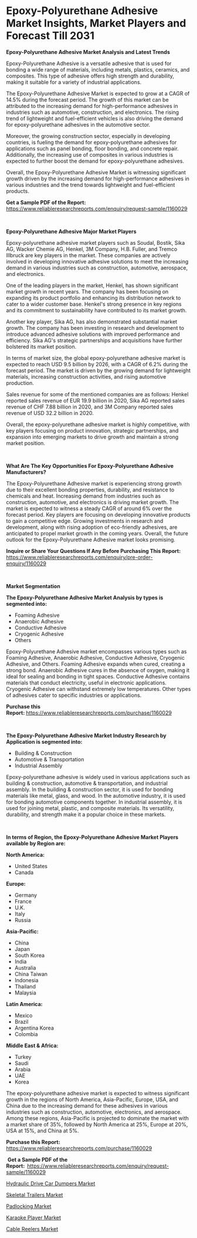 <p><h1>Epoxy-Polyurethane Adhesive Market Insights, Market Players and Forecast Till 2031</h1></p><p><strong>Epoxy-Polyurethane Adhesive Market Analysis and Latest Trends</strong></p>
<p><p>Epoxy-Polyurethane Adhesive is a versatile adhesive that is used for bonding a wide range of materials, including metals, plastics, ceramics, and composites. This type of adhesive offers high strength and durability, making it suitable for a variety of industrial applications.</p><p>The Epoxy-Polyurethane Adhesive Market is expected to grow at a CAGR of 14.5% during the forecast period. The growth of this market can be attributed to the increasing demand for high-performance adhesives in industries such as automotive, construction, and electronics. The rising trend of lightweight and fuel-efficient vehicles is also driving the demand for epoxy-polyurethane adhesives in the automotive sector.</p><p>Moreover, the growing construction sector, especially in developing countries, is fueling the demand for epoxy-polyurethane adhesives for applications such as panel bonding, floor bonding, and concrete repair. Additionally, the increasing use of composites in various industries is expected to further boost the demand for epoxy-polyurethane adhesives.</p><p>Overall, the Epoxy-Polyurethane Adhesive Market is witnessing significant growth driven by the increasing demand for high-performance adhesives in various industries and the trend towards lightweight and fuel-efficient products.</p></p>
<p><strong>Get a Sample PDF of the Report:&nbsp;</strong> <a href="https://www.reliableresearchreports.com/enquiry/request-sample/1160029">https://www.reliableresearchreports.com/enquiry/request-sample/1160029</a></p>
<p>&nbsp;</p>
<p><strong>Epoxy-Polyurethane Adhesive Major Market Players</strong></p>
<p><p>Epoxy-polyurethane adhesive market players such as Soudal, Bostik, Sika AG, Wacker Chemie AG, Henkel, 3M Company, H.B. Fuller, and Tremco Illbruck are key players in the market. These companies are actively involved in developing innovative adhesive solutions to meet the increasing demand in various industries such as construction, automotive, aerospace, and electronics.</p><p>One of the leading players in the market, Henkel, has shown significant market growth in recent years. The company has been focusing on expanding its product portfolio and enhancing its distribution network to cater to a wider customer base. Henkel's strong presence in key regions and its commitment to sustainability have contributed to its market growth.</p><p>Another key player, Sika AG, has also demonstrated substantial market growth. The company has been investing in research and development to introduce advanced adhesive solutions with improved performance and efficiency. Sika AG's strategic partnerships and acquisitions have further bolstered its market position.</p><p>In terms of market size, the global epoxy-polyurethane adhesive market is expected to reach USD 9.5 billion by 2026, with a CAGR of 6.2% during the forecast period. The market is driven by the growing demand for lightweight materials, increasing construction activities, and rising automotive production.</p><p>Sales revenue for some of the mentioned companies are as follows: Henkel reported sales revenue of EUR 19.9 billion in 2020, Sika AG reported sales revenue of CHF 7.88 billion in 2020, and 3M Company reported sales revenue of USD 32.2 billion in 2020.</p><p>Overall, the epoxy-polyurethane adhesive market is highly competitive, with key players focusing on product innovation, strategic partnerships, and expansion into emerging markets to drive growth and maintain a strong market position.</p></p>
<p>&nbsp;</p>
<p><strong>What Are The Key Opportunities For Epoxy-Polyurethane Adhesive Manufacturers?</strong></p>
<p><p>The Epoxy-Polyurethane Adhesive market is experiencing strong growth due to their excellent bonding properties, durability, and resistance to chemicals and heat. Increasing demand from industries such as construction, automotive, and electronics is driving market growth. The market is expected to witness a steady CAGR of around 6% over the forecast period. Key players are focusing on developing innovative products to gain a competitive edge. Growing investments in research and development, along with rising adoption of eco-friendly adhesives, are anticipated to propel market growth in the coming years. Overall, the future outlook for the Epoxy-Polyurethane Adhesive market looks promising.</p></p>
<p><strong>Inquire or Share Your Questions If Any Before Purchasing This Report:</strong> <a href="https://www.reliableresearchreports.com/enquiry/pre-order-enquiry/1160029">https://www.reliableresearchreports.com/enquiry/pre-order-enquiry/1160029</a></p>
<p>&nbsp;</p>
<p><strong>Market Segmentation</strong></p>
<p><strong>The Epoxy-Polyurethane Adhesive Market Analysis by types is segmented into:</strong></p>
<p><ul><li>Foaming Adhesive</li><li>Anaerobic Adhesive</li><li>Conductive Adhesive</li><li>Cryogenic Adhesive</li><li>Others</li></ul></p>
<p><p>Epoxy-Polyurethane Adhesive market encompasses various types such as Foaming Adhesive, Anaerobic Adhesive, Conductive Adhesive, Cryogenic Adhesive, and Others. Foaming Adhesive expands when cured, creating a strong bond. Anaerobic Adhesive cures in the absence of oxygen, making it ideal for sealing and bonding in tight spaces. Conductive Adhesive contains materials that conduct electricity, useful in electronic applications. Cryogenic Adhesive can withstand extremely low temperatures. Other types of adhesives cater to specific industries or applications.</p></p>
<p><strong>Purchase this Report:&nbsp;</strong><a href="https://www.reliableresearchreports.com/purchase/1160029">https://www.reliableresearchreports.com/purchase/1160029</a></p>
<p>&nbsp;</p>
<p><strong>The Epoxy-Polyurethane Adhesive Market Industry Research by Application is segmented into:</strong></p>
<p><ul><li>Building & Construction</li><li>Automotive & Transportation</li><li>Industrial Assembly</li></ul></p>
<p><p>Epoxy-polyurethane adhesive is widely used in various applications such as building & construction, automotive & transportation, and industrial assembly. In the building & construction sector, it is used for bonding materials like metal, glass, and wood. In the automotive industry, it is used for bonding automotive components together. In industrial assembly, it is used for joining metal, plastic, and composite materials. Its versatility, durability, and strength make it a popular choice in these markets.</p></p>
<p>&nbsp;</p>
<p><strong>In terms of Region, the Epoxy-Polyurethane Adhesive Market Players available by Region are:</strong></p>
<p>
    <p> <strong> North America: </strong>
        <ul>
            <li>United States</li>
            <li>Canada</li>
        </ul>
        </p> 
    <p> <strong> Europe: </strong>
        <ul>
            <li>Germany</li>
            <li>France</li>
            <li>U.K.</li>
            <li>Italy</li>
            <li>Russia</li>
        </ul>
        </p> 
    <p> <strong> Asia-Pacific: </strong>
        <ul>
            <li>China</li>
            <li>Japan</li>
            <li>South Korea</li>
            <li>India</li>
            <li>Australia</li>
            <li>China Taiwan</li>
            <li>Indonesia</li>
            <li>Thailand</li>
            <li>Malaysia</li>
        </ul>
        </p> 
    <p> <strong> Latin America: </strong>
        <ul>
            <li>Mexico</li>
            <li>Brazil</li>
            <li>Argentina Korea</li>
            <li>Colombia</li>
        </ul>
        </p> 
    <p> <strong> Middle East & Africa: </strong>
        <ul>
            <li>Turkey</li>
            <li>Saudi</li>
            <li>Arabia</li>
            <li>UAE</li>
            <li>Korea</li>
        </ul>
    </p>
    </p>
<p><p>The epoxy-polyurethane adhesive market is expected to witness significant growth in the regions of North America, Asia-Pacific, Europe, USA, and China due to the increasing demand for these adhesives in various industries such as construction, automotive, electronics, and aerospace. Among these regions, Asia-Pacific is projected to dominate the market with a market share of 35%, followed by North America at 25%, Europe at 20%, USA at 15%, and China at 5%.</p></p>
<p><strong>Purchase this Report: </strong><a href="https://www.reliableresearchreports.com/purchase/1160029">https://www.reliableresearchreports.com/purchase/1160029</a></p>
<p>&nbsp;<strong>Get a Sample PDF of the Report:&nbsp;&nbsp;</strong><a href="https://www.reliableresearchreports.com/enquiry/request-sample/1160029">https://www.reliableresearchreports.com/enquiry/request-sample/1160029</a></p>
<p><strong></strong></p>
<p><p><a href="https://github.com/derrinmiltonellis35gcl/Market-Research-Report-List-1/blob/main/hydraulic-drive-car-dumpers-market.md">Hydraulic Drive Car Dumpers Market</a></p><p><a href="https://issuu.com/reportprime-2/docs/skeletal-trailers-market-size-2030.pptx">Skeletal Trailers Market</a></p><p><a href="https://medium.com/@macielind886/padlocking-market-trends-forecast-and-competitive-analysis-to-2031-26439cf3e61c">Padlocking Market</a></p><p><a href="https://issuu.com/reportprime-2/docs/karaoke-player-market-size-2030.pptx">Karaoke Player Market</a></p><p><a href="https://medium.com/@macielind886/cable-reelers-market-trends-and-market-analysis-forecasted-for-period-2024-2031-6d2b443e9d19">Cable Reelers Market</a></p></p>